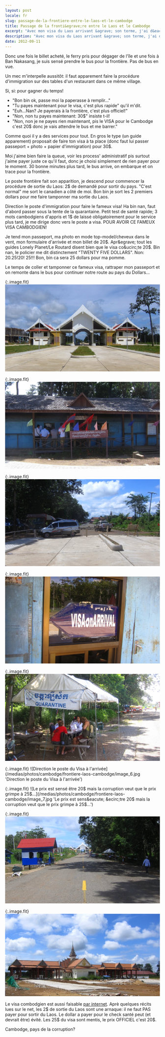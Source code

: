 ```yaml
---
layout: post
locale: fr
slug: passage-de-la-frontiere-entre-le-laos-et-le-cambodge
title: Passage de la fronti&egrave;re entre le Laos et le Cambodge
excerpt: "Avec mon visa du Laos arrivant &agrave; son terme, j'ai d&eacute;cid&eacute; de changer de pays. Le Cambodge &eacute;tant assez proche, pas trop ch&egrave;re et surtout sur ma todo-list (bin ouais: y'a le fameux Angkor Wat &agrave; visiter!) j'attrape un billet de bus depuis Don Det - Si Phan Don (&quot;les 4000 &icirc;les&quot;) pour aller &agrave; Stung Treng - Cambodge."
description: "Avec mon visa du Laos arrivant &agrave; son terme, j'ai d&eacute;cid&eacute; de changer de pays. Le Cambodge &eacute;tant assez proche, pas trop ch&egrave;re et surtout sur ma todo-list (bin ouais: y'a le fameux Angkor Wat &agrave; visiter!) j'attrape un billet de bus depuis Don Det - Si Phan Don (&quot;les 4000 &icirc;les&quot;) pour aller &agrave; Stung Treng - Cambodge."
date: 2012-09-11
---
```


Donc une fois le billet achet&eacute;, le ferry pris pour d&eacute;gager de l'&icirc;le et une fois &agrave; Ban Nakasang, je suis sens&eacute; prendre le bus pour la fronti&egrave;re. Pas de bus en vue.

Un mec m'interpelle aussit&ocirc;t: il faut apparement faire la proc&eacute;dure d'immigration sur des tables d'un restaurant dans ce m&ecirc;me village.

Si, si: pour gagner du temps!

- &quot;Bon bin ok, passe moi la paperasse &agrave; remplir...&quot;
- &quot;Tu payes maintenant pour le visa, c'est plus rapide&quot; qu'il m'dit.
- &quot;Euh...Nan? Je payerais &agrave; la fronti&egrave;re, c'est plus officiel!&quot;
- &quot;Non, non tu payes maintenant: 30$&quot; insiste t-il!
- &quot;Non, non je ne payes rien maintenant, pis le VISA pour le Cambodge c'est 20$ donc je vais attendre le bus et me barrer.&quot;

Comme quoi il y a des services pour tout. En gros le type (un guide apparement) proposait de faire ton visa &agrave; ta place (donc faut lui passer passeport + photo + papier d'immigration) pour 30$.

Moi j'aime bien faire la queue, voir les process' administratif pis surtout j'aime payer juste ce qu'il faut, donc je choisi simplement de rien payer pour le moment. 30 bonne minutes plus tard, le bus arrive, on embarque et on trace pour la fronti&egrave;re.

Le poste fronti&egrave;re fait son apparition, je descend pour commencer la proc&eacute;dure de sortie du Laos: 2$ de demand&eacute; pour sortir du pays. &quot;C'est normal&quot; me sort le canadien a c&ocirc;t&eacute; de moi. Bon bin je sort les 2 premiers dollars pour me faire tamponner ma sortie du Laos.

Direction le poste d'immigration pour faire le fameux visa! Ha bin nan, faut d'abord passer sous la tente de la quarantaine. Petit test de sant&eacute; rapide; 3 mots cambodgiens d'appris et 1$ de laiss&eacute; obligatoirement pour le service plus tard, je me dirige donc vers le poste a visa. POUR AVOIR CE FAMEUX VISA CAMBODGIEN!

Je tend mon passeport, ma photo en mode top-model/cheveux dans le vent, mon formulaire d'arriv&eacute;e et mon billet de 20$. Apr&egrave; tout les guides Lonely Planet/Le Routard disent bien que le visa co&ucirc;te 20$. Bin nan, le policier me dit distinctement &quot;TWENTY FIVE DOLLARS&quot;. Non: 20$. 25! 20$! 25!!! Bon, bin ca sera 25 dollars pour ma pomme.

Le temps de coller et tamponner ce fameux visa, rattraper mon passeport et on remonte dans le bus pour continuer notre route au pays du Dollars...

{:.image.fit}
![La fronti&egrave;re Laos - Cambodge (batiment surement en construction &agrave; ce moment l&agrave;)](/medias/photos/cambodge/frontiere-laos-cambodge/image_1.jpg 'La fronti&egrave;re Laos - Cambodge (batiment surement en construction &agrave; ce moment l&agrave;)')

{:.image.fit}
![Le poste &agrave; faire tamponner sa sortie (et payer 2$ de corruption)](/medias/photos/cambodge/frontiere-laos-cambodge/image_2.jpg 'Le poste &agrave; faire tamponner sa sortie (et payer 2$ de corruption)')

{:.image.fit}
![Direction le Cambodge!](/medias/photos/cambodge/frontiere-laos-cambodge/image_3.jpg 'Direction le Cambodge!')

{:.image.fit}
![On suit les panneaux - comme a Disneyland.](/medias/photos/cambodge/frontiere-laos-cambodge/image_4.jpg 'On suit les panneaux - comme a Disneyland.')

{:.image.fit}
![La tente sous laquelle ta sant&eacute; est v&eacute;rifi&eacute; (arnaque au passage qui peut &ecirc;tre &eacute;vit&eacute;e...)](/medias/photos/cambodge/frontiere-laos-cambodge/image_5.jpg 'La tente sous laquelle ta sant&eacute; est v&eacute;rifi&eacute; (arnaque au passage qui peut &ecirc;tre &eacute;vit&eacute;e...)')

{:.image.fit}
![Direction le poste du Visa &agrave; l'arriv&eacute;e](/medias/photos/cambodge/frontiere-laos-cambodge/image_6.jpg 'Direction le poste du Visa &agrave; l'arriv&eacute;e')

{:.image.fit}
![Le prix est sens&eacute; &ecirc;tre 20$ mais la corruption veut que le prix grimpe &agrave; 25$...](/medias/photos/cambodge/frontiere-laos-cambodge/image_7.jpg 'Le prix est sens&eacute; &ecirc;tre 20$ mais la corruption veut que le prix grimpe &agrave; 25$...')

{:.image.fit}
![Au revoir le Lao...](/medias/photos/cambodge/frontiere-laos-cambodge/image_8.jpg 'Au revoir le Lao...')

{:.image.fit}
![...bonjour le Cambodge!](/medias/photos/cambodge/frontiere-laos-cambodge/image_9.jpg '...bonjour le Cambodge!')

Le visa combodgien est aussi faisable [par internet](http://www.mfaic.gov.kh/evisa/).
Apr&egrave; quelques r&eacute;cits lues sur le net, les 2$ de sortie du Laos sont une arnaque: il ne faut PAS payer pour sortir du Laos. Le dollar a payer pour le check sant&eacute; peut (et devrait &ecirc;tre) &eacute;vit&eacute;. Les 25$ du visa sont mentis, le prix OFFICIEL c'est 20$.

Cambodge, pays de la corruption?
